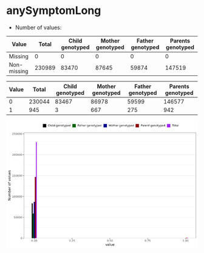 # anySymptomLong
- Number of values:

| Value | Total | Child genotyped | Mother genotyped | Father genotyped | Parents genotyped |
| ----- | ----- | --------------- | ---------------- | ---------------- |---------------- |
| Missing | 0 | 0 | 0 | 0 | 0 |
| Non-missing | 230989 | 83470 | 87645 | 59874 | 147519 |

| Value | Total | Child genotyped | Mother genotyped | Father genotyped | Parents genotyped |
| ----- | ----- | --------------- | ---------------- | ---------------- |---------------- |
| 0 | 230044 | 83467 | 86978 | 59599 | 146577 |
| 1 | 945 | 3 | 667 | 275 | 942 |



![](anySymptomLong_n.png)



